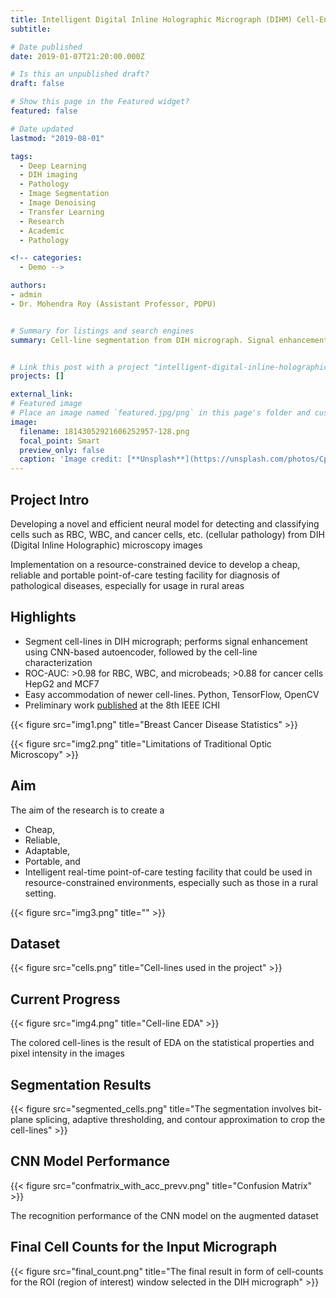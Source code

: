 ```yaml
---
title: Intelligent Digital Inline Holographic Micrograph (DIHM) Cell-Enhancement and Characterization
subtitle: 

# Date published
date: 2019-01-07T21:20:00.000Z

# Is this an unpublished draft?
draft: false

# Show this page in the Featured widget?
featured: false

# Date updated
lastmod: "2019-08-01"

tags:
  - Deep Learning
  - DIH imaging
  - Pathology
  - Image Segmentation
  - Image Denoising
  - Transfer Learning
  - Research
  - Academic
  - Pathology

<!-- categories:
  - Demo -->

authors:
- admin
- Dr. Mohendra Roy (Assistant Professor, PDPU)


# Summary for listings and search engines
summary: Cell-line segmentation from DIH micrograph. Signal enhancement using CNN-based Autoencoder. Cell-line characterization using CNNs. Easy accommodation of newer cell-lines using transfer learning.


# Link this post with a project "intelligent-digital-inline-holographic-micrograph-dihm-cell-enhancement-and-characterization"
projects: [] 

external_link: 
# Featured image
# Place an image named `featured.jpg/png` in this page's folder and customize its options here.
image:
  filename: 18143052921606252957-128.png
  focal_point: Smart
  preview_only: false
  caption: 'Image credit: [**Unsplash**](https://unsplash.com/photos/CpkOjOcXdUY)'
---
```



## Project Intro

Developing a novel and efficient neural model for detecting and classifying cells such as RBC, WBC, and cancer cells, etc. (cellular pathology) from DIH (Digital Inline Holographic) microscopy images

Implementation on a resource-constrained device to develop a cheap, reliable and portable point-of-care testing facility for diagnosis of pathological diseases, especially for usage in rural areas


## Highlights

- Segment cell-lines in DIH micrograph; performs signal enhancement using CNN-based autoencoder, followed by the cell-line characterization
- ROC-AUC: >0.98 for RBC, WBC, and microbeads; >0.88 for cancer cells HepG2 and MCF7
- Easy accommodation of newer cell-lines. Python, TensorFlow, OpenCV
- Preliminary work [published](https://ieeexplore.ieee.org/document/9374330) at the 8th IEEE ICHI 

{{< figure src="img1.png" title="Breast Cancer Disease Statistics" >}}

{{< figure src="img2.png" title="Limitations of Traditional Optic Microscopy" >}}


## Aim

The aim of the research is to create a
- Cheap,
- Reliable,
- Adaptable,
- Portable, and
- Intelligent
real-time point-of-care testing facility that could be used in resource-constrained environments, especially such as those in a rural setting.

{{< figure src="img3.png" title="" >}}

## Dataset

{{< figure src="cells.png" title="Cell-lines used in the project" >}}

## Current Progress

{{< figure src="img4.png" title="Cell-line EDA" >}}

The colored cell-lines is the result of EDA on the statistical properties and pixel intensity in the images

## Segmentation Results

{{< figure src="segmented_cells.png" title="The segmentation involves bit-plane splicing, adaptive thresholding, and contour approximation to crop the cell-lines" >}}


## CNN Model Performance

{{< figure src="confmatrix_with_acc_prevv.png" title="Confusion Matrix" >}}

The recognition performance of the CNN model on the augmented dataset

## Final Cell Counts for the Input Micrograph

{{< figure src="final_count.png" title="The final result in form of cell-counts for the ROI (region of interest) window selected in the DIH micrograph" >}}

